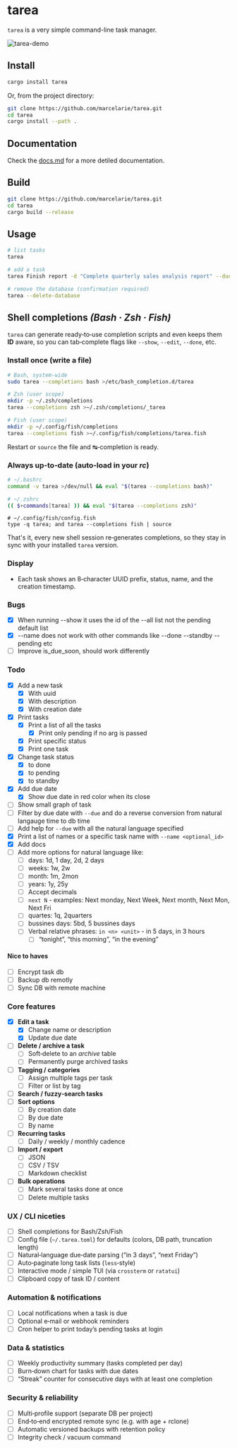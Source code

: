 # tarea

`tarea` is a very simple command-line task manager.

![tarea-demo](https://github.com/user-attachments/assets/49460c13-6da4-4b21-90c8-1ab1c4f5981c)

## Install

```bash
cargo install tarea
```

Or, from the project directory:

```bash
git clone https://github.com/marcelarie/tarea.git
cd tarea
cargo install --path .
```

## Documentation

Check the [docs.md](/docs.md) for a more detiled documentation.

## Build

```bash
git clone https://github.com/marcelarie/tarea.git
cd tarea
cargo build --release
```

## Usage

```bash
# list tasks
tarea

# add a task
tarea Finish report -d "Complete quarterly sales analysis report" --due tomorrow

# remove the database (confirmation required)
tarea --delete-database
```

## Shell completions _(Bash · Zsh · Fish)_

`tarea` can generate ready‑to‑use completion scripts and even keeps them
**ID** aware, so you can tab‑complete flags like `--show`, `--edit`, `--done`,
etc.

### Install once (write a file)

```bash
# Bash, system‑wide
sudo tarea --completions bash >/etc/bash_completion.d/tarea

# Zsh (user scope)
mkdir -p ~/.zsh/completions
tarea --completions zsh >~/.zsh/completions/_tarea

# Fish (user scope)
mkdir -p ~/.config/fish/completions
tarea --completions fish >~/.config/fish/completions/tarea.fish
```

Restart or `source` the file and ↹‑completion is ready.

### Always up‑to‑date (auto‑load in your _rc_)

```bash
# ~/.bashrc
command -v tarea >/dev/null && eval "$(tarea --completions bash)"
```

```zsh
# ~/.zshrc
(( $+commands[tarea] )) && eval "$(tarea --completions zsh)"
```

```fish
# ~/.config/fish/config.fish
type -q tarea; and tarea --completions fish | source
```

That's it, every new shell session re‑generates completions, so they stay in sync
with your installed `tarea` version.

### Display

- Each task shows an 8‑character UUID prefix, status, name, and the creation timestamp.

### Bugs

- [x] When running --show it uses the id of the --all list not the pending default list
- [x] --name does not work with other commands like --done --standby --pending etc
- [ ] Improve is_due_soon, should work differently

### Todo

- [x] Add a new task
  - [x] With uuid
  - [x] With description
  - [x] With creation date
- [x] Print tasks
  - [x] Print a list of all the tasks
    - [x] Print only pending if no arg is passed
  - [x] Print specific status
  - [x] Print one task
- [x] Change task status
  - [x] to done
  - [x] to pending
  - [x] to standby
- [x] Add due date
  - [x] Show due date in red color when its close
- [ ] Show small graph of task
- [ ] Filter by due date with `--due` and do a reverse conversion from natural
      langauge time to db time
- [ ] Add help for `--due` with all the natural language specified
- [x] Print a list of names or a specific task name with `--name <optional_id>`
- [x] Add docs
- [ ] Add more options for natural language like:
  - [ ] days: 1d, 1 day, 2d, 2 days
  - [ ] weeks: 1w, 2w
  - [ ] month: 1m, 2mon
  - [ ] years: 1y, 25y
  - [ ] Accept decimals
  - [ ] `next N` - examples: Next monday, Next Week, Next month, Next Mon, Next Fri
  - [ ] quartes: 1q, 2quarters
  - [ ] bussines days: 5bd, 5 bussines days
  - [ ] Verbal relative phrases: `in <n> <unit>` - in 5 days, in 3 hours
    - [ ] “tonight”, “this morning”, “in the evening”

#### Nice to haves

- [ ] Encrypt task db
- [ ] Backup db remotly
- [ ] Sync DB with remote machine

### Core features

- [x] **Edit a task**
  - [x] Change name or description
  - [x] Update due date
- [ ] **Delete / archive a task**
  - [ ] Soft‑delete to an _archive_ table
  - [ ] Permanently purge archived tasks
- [ ] **Tagging / categories**
  - [ ] Assign multiple tags per task
  - [ ] Filter or list by tag
- [ ] **Search / fuzzy‑search tasks**
- [ ] **Sort options**
  - [ ] By creation date
  - [ ] By due date
  - [ ] By name
- [ ] **Recurring tasks**
  - [ ] Daily / weekly / monthly cadence
- [ ] **Import / export**
  - [ ] JSON
  - [ ] CSV / TSV
  - [ ] Markdown checklist
- [ ] **Bulk operations**
  - [ ] Mark several tasks done at once
  - [ ] Delete multiple tasks

### UX / CLI niceties

- [ ] Shell completions for Bash/Zsh/Fish
- [ ] Config file (`~/.tarea.toml`) for defaults (colors, DB path, truncation length)
- [ ] Natural‑language due‑date parsing (“in 3 days”, “next Friday”)
- [ ] Auto‑paginate long task lists (`less`‑style)
- [ ] Interactive mode / simple TUI (via `crossterm` or `ratatui`)
- [ ] Clipboard copy of task ID / content

### Automation & notifications

- [ ] Local notifications when a task is due
- [ ] Optional e‑mail or webhook reminders
- [ ] Cron helper to print today’s pending tasks at login

### Data & statistics

- [ ] Weekly productivity summary (tasks completed per day)
- [ ] Burn‑down chart for tasks with due dates
- [ ] “Streak” counter for consecutive days with at least one completion

### Security & reliability

- [ ] Multi‑profile support (separate DB per project)
- [ ] End‑to‑end encrypted remote sync (e.g. with age + rclone)
- [ ] Automatic versioned backups with retention policy
- [ ] Integrity check / vacuum command
